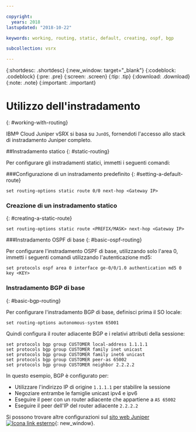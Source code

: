 ```yaml
---

copyright:
  years: 2018
lastupdated: "2018-10-22"

keywords: working, routing, static, default, creating, ospf, bgp

subcollection: vsrx

---
```


{:shortdesc: .shortdesc}
{:new_window: target="_blank"}
{:codeblock: .codeblock}
{:pre: .pre}
{:screen: .screen}
{:tip: .tip}
{:download: .download}
{:note: .note}
{:important: .important}

# Utilizzo dell'instradamento
{: #working-with-routing}

IBM® Cloud Juniper vSRX si basa su `JunOS`, fornendoti l'accesso allo stack di instradamento Juniper completo.

##Instradamento statico
{: #static-routing}

Per configurare gli instradamenti statici, immetti i seguenti comandi:

###Configurazione di un instradamento predefinito
{: #setting-a-default-route}

```
set routing-options static route 0/0 next-hop <Gateway IP>
```

### Creazione di un instradamento statico
{: #creating-a-static-route}
```
set routing-options static route <PREFIX/MASK> next-hop <Gateway IP>
```  

###Instradamento OSPF di base
{: #basic-ospf-routing}

Per configurare l'instradamento OSPF di base, utilizzando solo l'area 0, immetti i seguenti comandi utilizzando l'autenticazione md5:

```
set protocols ospf area 0 interface ge-0/0/1.0 authentication md5 0 key <KEY>
```

### Instradamento BGP di base
{: #basic-bgp-routing}

Per configurare l'instradamento BGP di base, definisci prima il SO locale:

```
set routing-options autonomous-system 65001
```

Quindi configura il router adiacente BGP e i relativi attributi della sessione:

```
set protocols bgp group CUSTOMER local-address 1.1.1.1
set protocols bgp group CUSTOMER family inet unicast
set protocols bgp group CUSTOMER family inet6 unicast
set protocols bgp group CUSTOMER peer-as 65002
set protocols bgp group CUSTOMER neighbor 2.2.2.2
```

In questo esempio, BGP è configurato per:

* Utilizzare l'indirizzo IP di origine `1.1.1.1` per stabilire la sessione
* Negoziare entrambe le famiglie unicast ipv4 e ipv6
* Eseguire il peer con un router adiacente che appartiene a `AS 65002`
* Eseguire il peer dell'IP del router adiacente `2.2.2.2`

Si possono trovare altre configurazioni sul [sito web Juniper ![Icona link esterno](../../icons/launch-glyph.svg "Icona link esterno")](https://www.juniper.net/documentation/en_US/junos11.4/information-products/topic-collections/config-guide-routing/config-guide-routing.pdf){: new_window}.
